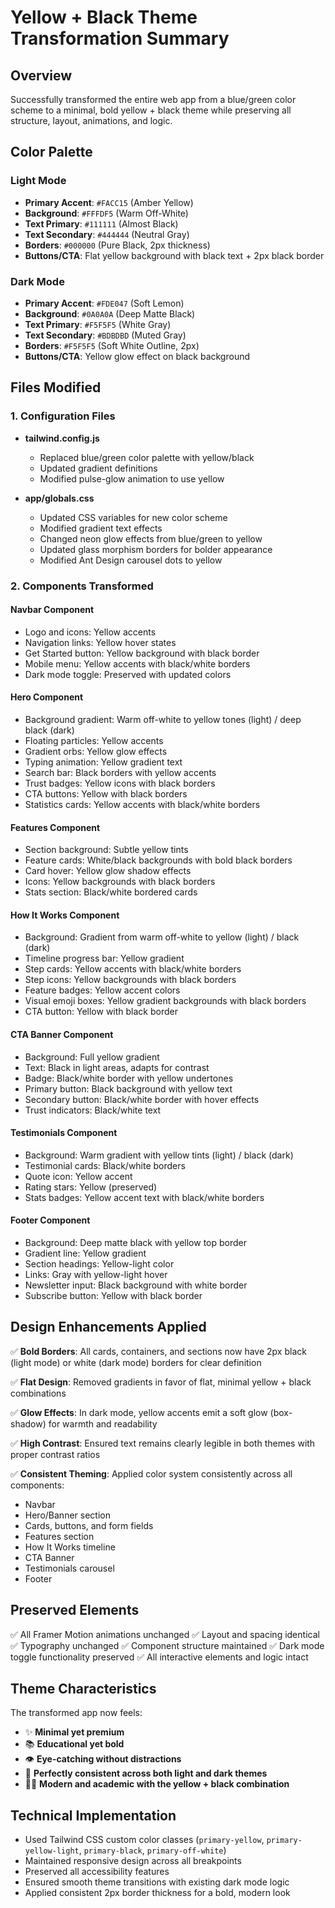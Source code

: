 # Yellow + Black Theme Transformation Summary

## Overview
Successfully transformed the entire web app from a blue/green color scheme to a minimal, bold yellow + black theme while preserving all structure, layout, animations, and logic.

## Color Palette

### Light Mode
- **Primary Accent**: `#FACC15` (Amber Yellow)
- **Background**: `#FFFDF5` (Warm Off-White)
- **Text Primary**: `#111111` (Almost Black)
- **Text Secondary**: `#444444` (Neutral Gray)
- **Borders**: `#000000` (Pure Black, 2px thickness)
- **Buttons/CTA**: Flat yellow background with black text + 2px black border

### Dark Mode
- **Primary Accent**: `#FDE047` (Soft Lemon)
- **Background**: `#0A0A0A` (Deep Matte Black)
- **Text Primary**: `#F5F5F5` (White Gray)
- **Text Secondary**: `#BDBDBD` (Muted Gray)
- **Borders**: `#F5F5F5` (Soft White Outline, 2px)
- **Buttons/CTA**: Yellow glow effect on black background

## Files Modified

### 1. Configuration Files
- **tailwind.config.js**
  - Replaced blue/green color palette with yellow/black
  - Updated gradient definitions
  - Modified pulse-glow animation to use yellow

- **app/globals.css**
  - Updated CSS variables for new color scheme
  - Modified gradient text effects
  - Changed neon glow effects from blue/green to yellow
  - Updated glass morphism borders for bolder appearance
  - Modified Ant Design carousel dots to yellow

### 2. Components Transformed

#### Navbar Component
- Logo and icons: Yellow accents
- Navigation links: Yellow hover states
- Get Started button: Yellow background with black border
- Mobile menu: Yellow accents with black/white borders
- Dark mode toggle: Preserved with updated colors

#### Hero Component
- Background gradient: Warm off-white to yellow tones (light) / deep black (dark)
- Floating particles: Yellow accents
- Gradient orbs: Yellow glow effects
- Typing animation: Yellow gradient text
- Search bar: Black borders with yellow accents
- Trust badges: Yellow icons with black borders
- CTA buttons: Yellow with black borders
- Statistics cards: Yellow accents with black/white borders

#### Features Component
- Section background: Subtle yellow tints
- Feature cards: White/black backgrounds with bold black borders
- Card hover: Yellow glow shadow effects
- Icons: Yellow backgrounds with black borders
- Stats section: Black/white bordered cards

#### How It Works Component
- Background: Gradient from warm off-white to yellow (light) / black (dark)
- Timeline progress bar: Yellow gradient
- Step cards: Yellow accents with black/white borders
- Step icons: Yellow backgrounds with black borders
- Feature badges: Yellow accent colors
- Visual emoji boxes: Yellow gradient backgrounds with black borders
- CTA button: Yellow with black border

#### CTA Banner Component
- Background: Full yellow gradient
- Text: Black in light areas, adapts for contrast
- Badge: Black/white border with yellow undertones
- Primary button: Black background with yellow text
- Secondary button: Black/white border with hover effects
- Trust indicators: Black/white text

#### Testimonials Component
- Background: Warm gradient with yellow tints (light) / black (dark)
- Testimonial cards: Black/white borders
- Quote icon: Yellow accent
- Rating stars: Yellow (preserved)
- Stats badges: Yellow accent text with black/white borders

#### Footer Component
- Background: Deep matte black with yellow top border
- Gradient line: Yellow gradient
- Section headings: Yellow-light color
- Links: Gray with yellow-light hover
- Newsletter input: Black background with white border
- Subscribe button: Yellow with black border

## Design Enhancements Applied

✅ **Bold Borders**: All cards, containers, and sections now have 2px black (light mode) or white (dark mode) borders for clear definition

✅ **Flat Design**: Removed gradients in favor of flat, minimal yellow + black combinations

✅ **Glow Effects**: In dark mode, yellow accents emit a soft glow (box-shadow) for warmth and readability

✅ **High Contrast**: Ensured text remains clearly legible in both themes with proper contrast ratios

✅ **Consistent Theming**: Applied color system consistently across all components:
  - Navbar
  - Hero/Banner section
  - Cards, buttons, and form fields
  - Features section
  - How It Works timeline
  - CTA Banner
  - Testimonials carousel
  - Footer

## Preserved Elements

✅ All Framer Motion animations unchanged
✅ Layout and spacing identical
✅ Typography unchanged
✅ Component structure maintained
✅ Dark mode toggle functionality preserved
✅ All interactive elements and logic intact

## Theme Characteristics

The transformed app now feels:
- ✨ **Minimal yet premium**
- 📚 **Educational yet bold**
- 👁️ **Eye-catching without distractions**
- 🎯 **Perfectly consistent across both light and dark themes**
- 🖤💛 **Modern and academic with the yellow + black combination**

## Technical Implementation

- Used Tailwind CSS custom color classes (`primary-yellow`, `primary-yellow-light`, `primary-black`, `primary-off-white`)
- Maintained responsive design across all breakpoints
- Preserved all accessibility features
- Ensured smooth theme transitions with existing dark mode logic
- Applied consistent 2px border thickness for a bold, modern look
